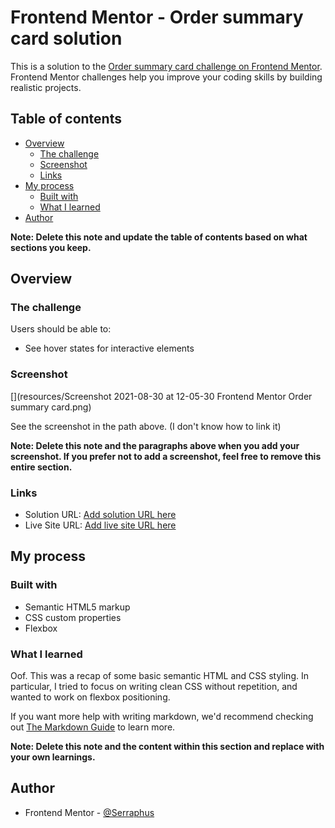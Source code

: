 # Frontend Mentor - Order summary card solution

This is a solution to the [Order summary card challenge on Frontend Mentor](https://www.frontendmentor.io/challenges/order-summary-component-QlPmajDUj). Frontend Mentor challenges help you improve your coding skills by building realistic projects. 

## Table of contents

- [Overview](#overview)
  - [The challenge](#the-challenge)
  - [Screenshot](#screenshot)
  - [Links](#links)
- [My process](#my-process)
  - [Built with](#built-with)
  - [What I learned](#what-i-learned)
- [Author](#author)

**Note: Delete this note and update the table of contents based on what sections you keep.**

## Overview

### The challenge

Users should be able to:

- See hover states for interactive elements

### Screenshot

[](resources/Screenshot 2021-08-30 at 12-05-30 Frontend Mentor Order summary card.png)
[](https://github.com/Serraphus/order-summary-component/blob/main/resources/Screenshot%202021-08-30%20at%2012-05-30%20Frontend%20Mentor%20Order%20summary%20card.png)

See the screenshot in the path above. (I don't know how to link it)

**Note: Delete this note and the paragraphs above when you add your screenshot. If you prefer not to add a screenshot, feel free to remove this entire section.**

### Links

- Solution URL: [Add solution URL here](https://your-solution-url.com)
- Live Site URL: [Add live site URL here](https://your-live-site-url.com)

## My process

### Built with

- Semantic HTML5 markup
- CSS custom properties
- Flexbox

### What I learned

Oof. This was a recap of some basic semantic HTML and CSS styling. In particular, I tried to focus on writing clean CSS without repetition, and wanted to work on flexbox positioning.

If you want more help with writing markdown, we'd recommend checking out [The Markdown Guide](https://www.markdownguide.org/) to learn more.

**Note: Delete this note and the content within this section and replace with your own learnings.**

## Author

- Frontend Mentor - [@Serraphus](https://www.frontendmentor.io/profile/Serraphus)

